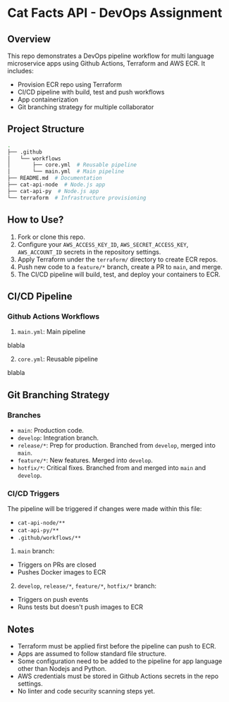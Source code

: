 # Cat Facts API - DevOps Assignment

## Overview

This repo demonstrates a DevOps pipeline workflow for multi language microservice apps using Github Actions, Terraform and AWS ECR. It includes:

- Provision ECR repo using Terraform
- CI/CD pipeline with build, test and push workflows
- App containerization
- Git branching strategy for multiple collaborator

## Project Structure

```bash
.
├── .github
│   └── workflows
│       ├── core.yml  # Reusable pipeline
│       └── main.yml  # Main pipeline
├── README.md  # Documentation
├── cat-api-node  # Node.js app
├── cat-api-py  # Node.js app
└── terraform  # Infrastructure provisioning
```

## How to Use?

1. Fork or clone this repo.
2. Configure your `AWS_ACCESS_KEY_ID`, `AWS_SECRET_ACCESS_KEY`, `AWS_ACCOUNT_ID` secrets in the repository settings.
3. Apply Terraform under the `terraform/` directory to create ECR repos.
4. Push new code to a `feature/*` branch, create a PR to `main`, and merge.
5. The CI/CD pipeline will build, test, and deploy your containers to ECR.

## CI/CD Pipeline

### Github Actions Workflows

1. `main.yml`: Main pipeline

blabla

2. `core.yml`: Reusable pipeline

blabla

## Git Branching Strategy

### Branches

- `main`: Production code.
- `develop`: Integration branch.
- `release/*`: Prep for production. Branched from `develop`, merged into `main`.
- `feature/*`: New features. Merged into `develop`.
- `hotfix/*`: Critical fixes. Branched from and merged into `main` and `develop`.

### CI/CD Triggers

The pipeline will be triggered if changes were made within this file:

- `cat-api-node/**`
- `cat-api-py/**`
- `.github/workflows/**`

1. `main` branch:

- Triggers on PRs are closed
- Pushes Docker images to ECR

2. `develop`, `release/*`, `feature/*`, `hotfix/*` branch:

- Triggers on push events
- Runs tests but doesn't push images to ECR

## Notes

- Terraform must be applied first before the pipeline can push to ECR.
- Apps are assumed to follow standard file structure.
- Some configuration need to be added to the pipeline for app language other than Nodejs and Python.
- AWS credentials must be stored in Github Actions secrets in the repo settings.
- No linter and code security scanning steps yet.
